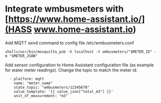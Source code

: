 # Integrate wmbusmeters with [https://www.home-assistant.io/](HASS www.home-assistant.io)

Add MQTT send command to config file /etc/wmbusmeters.conf
```
shell=/usr/bin/mosquitto_pub -h localhost -t wmbusmeters/"$METER_ID" -m "$METER_JSON"
```

Add sensor configuration to Home Assistant configuration file (as example for water meter readings).
Change the topic to match the meter id.

```
  - platform: mqtt
    name: "meter_name"
    state_topic: "wmbusmeters/12345678"
    value_template: '{{ value_json["total_m3"] }}'
    unit_of_measurement: "m3"
```
